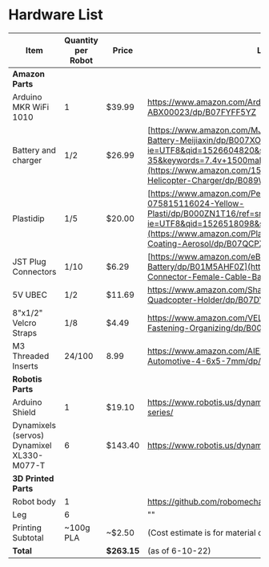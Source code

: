 # Hardware List

| Item | Quantity per Robot | Price | Link |
|------|--------------------|-------|------|
| **Amazon Parts** | | | |
| Arduino MKR WiFi 1010 | 1 | $39.99 | https://www.amazon.com/Arduino-MKR-WiFi-1010-ABX00023/dp/B07FYFF5YZ |
| Battery and charger | 1/2 | $26.99 | [https://www.amazon.com/MJX-F645-Replacement-Battery-Meijiaxin/dp/B007XOMXMO/ref=sr_1_35?ie=UTF8&qid=1526604820&sr=8-35&keywords=7.4v+1500mah](https://www.amazon.com/1500mAh-Li-ion-Battery-Helicopter-Charger/dp/B089W89KCP) |
| Plastidip | 1/5 | $20.00 | [https://www.amazon.com/Performix-11602-6-075815116024-Yellow-Plasti/dp/B000ZN1T16/ref=sr_1_13?ie=UTF8&qid=1526518098&sr=8-13&keywords=plastidip](https://www.amazon.com/Plasti-Dip-Multi-Purpose-Coating-Aerosol/dp/B07QCPXXBV) |
| JST Plug Connectors | 1/10 | $6.29 | [https://www.amazon.com/eBoot-Connector-Female-Cable-Battery/dp/B01M5AHF0Z](https://www.amazon.com/eBoot-Connector-Female-Cable-Battery/dp/B01M5AHF0Z) |
| 5V UBEC | 1/2 | $11.69 | https://www.amazon.com/ShareGoo-Converter-Module-Quadcopter-Holder/dp/B07DYXTX9H |
| 8"x1/2" Velcro Straps | 1/8 | $4.49 | https://www.amazon.com/VELCRO-Brand-Reusable-Fastening-Organizing/dp/B0006BB9MG |
| M3 Threaded Inserts| 24/100 | 8.99 | https://www.amazon.com/AIEX-Printing-Embedment-Automotive-4-6x5-7mm/dp/B09TNK8GD6 |
| **Robotis Parts** | | | |
| Arduino Shield | 1 | $19.10 | https://www.robotis.us/dynamixel-shield-for-arduino-mkr-series/ |
| Dynamixels (servos)  Dynamixel XL330-M077-T | 6 | $143.40 | https://www.robotis.us/dynamixel-xl330-m077-t/ |
| **3D Printed Parts** | | | |
| Robot body | 1 | | https://github.com/robomechanics/MiniRHex/tree/master/CAD |
| Leg | 6 | | "" |
| Printing Subtotal | ~100g PLA | ~$2.50 | (Cost estimate is for material only) |
| **Total** | | **$263.15** | (as of 6-10-22) |


